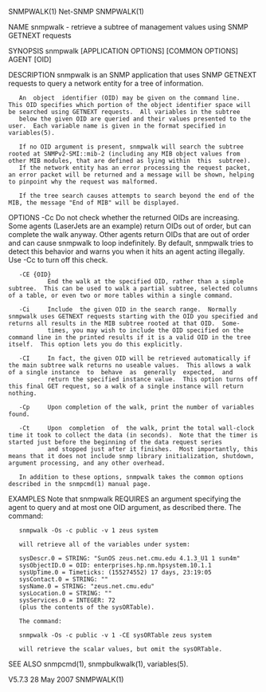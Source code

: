 SNMPWALK(1)                                                                                        Net-SNMP                                                                                       SNMPWALK(1)



NAME
       snmpwalk - retrieve a subtree of management values using SNMP GETNEXT requests

SYNOPSIS
       snmpwalk [APPLICATION OPTIONS] [COMMON OPTIONS] AGENT [OID]

DESCRIPTION
       snmpwalk is an SNMP application that uses SNMP GETNEXT requests to query a network entity for a tree of information.

       An  object  identifier (OID) may be given on the command line.  This OID specifies which portion of the object identifier space will be searched using GETNEXT requests.  All variables in the subtree
       below the given OID are queried and their values presented to the user.  Each variable name is given in the format specified in variables(5).

       If no OID argument is present, snmpwalk will search the subtree rooted at SNMPv2-SMI::mib-2 (including any MIB object values from other MIB modules, that are defined as lying within  this  subtree).
       If the network entity has an error processing the request packet, an error packet will be returned and a message will be shown, helping to pinpoint why the request was malformed.

       If the tree search causes attempts to search beyond the end of the MIB, the message "End of MIB" will be displayed.

OPTIONS
       -Cc     Do  not check whether the returned OIDs are increasing.  Some agents (LaserJets are an example) return OIDs out of order, but can complete the walk anyway.  Other agents return OIDs that are
               out of order and can cause snmpwalk to loop indefinitely.  By default, snmpwalk tries to detect this behavior and warns you when it hits an agent acting illegally.  Use -Cc to turn off  this
               check.

       -CE {OID}
               End the walk at the specified OID, rather than a simple subtree.  This can be used to walk a partial subtree, selected columns of a table, or even two or more tables within a single command.

       -Ci     Include  the given OID in the search range.  Normally snmpwalk uses GETNEXT requests starting with the OID you specified and returns all results in the MIB subtree rooted at that OID.  Some-
               times, you may wish to include the OID specified on the command line in the printed results if it is a valid OID in the tree itself.  This option lets you do this explicitly.

       -CI     In fact, the given OID will be retrieved automatically if the main subtree walk returns no useable values.  This allows a walk of a single instance  to  behave  as  generally  expected,  and
               return the specified instance value.  This option turns off this final GET request, so a walk of a single instance will return nothing.

       -Cp     Upon completion of the walk, print the number of variables found.

       -Ct     Upon  completion  of  the walk, print the total wall-clock time it took to collect the data (in seconds).  Note that the timer is started just before the beginning of the data request series
               and stopped just after it finishes.  Most importantly, this means that it does not include snmp library initialization, shutdown, argument processing, and any other overhead.

       In addition to these options, snmpwalk takes the common options described in the snmpcmd(1) manual page.

EXAMPLES
       Note that snmpwalk REQUIRES  an argument specifying the agent to query and at most one OID argument, as described there.  The command:

       snmpwalk -Os -c public -v 1 zeus system

       will retrieve all of the variables under system:

       sysDescr.0 = STRING: "SunOS zeus.net.cmu.edu 4.1.3_U1 1 sun4m"
       sysObjectID.0 = OID: enterprises.hp.nm.hpsystem.10.1.1
       sysUpTime.0 = Timeticks: (155274552) 17 days, 23:19:05
       sysContact.0 = STRING: ""
       sysName.0 = STRING: "zeus.net.cmu.edu"
       sysLocation.0 = STRING: ""
       sysServices.0 = INTEGER: 72
       (plus the contents of the sysORTable).

       The command:

       snmpwalk -Os -c public -v 1 -CE sysORTable zeus system

       will retrieve the scalar values, but omit the sysORTable.

SEE ALSO
       snmpcmd(1), snmpbulkwalk(1), variables(5).



V5.7.3                                                                                           28 May 2007                                                                                      SNMPWALK(1)

